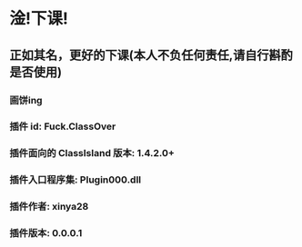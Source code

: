 # 淦!下课!
## 正如其名，更好的下课(本人不负任何责任,请自行斟酌是否使用)
### 画饼ing

###
### 插件 id: Fuck.ClassOver
### 插件面向的 ClassIsland 版本: 1.4.2.0+
### 插件入口程序集: Plugin000.dll
### 插件作者: xinya28
### 插件版本: 0.0.0.1